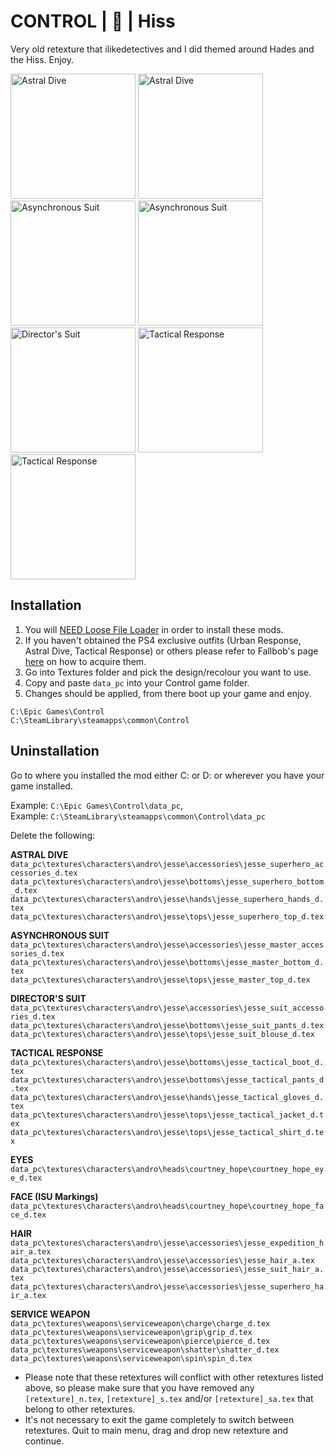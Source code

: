# CONTROL | 👹 | Hiss
Very old retexture that ilikedetectives and I did themed around Hades and the Hiss. Enjoy.

<img src="https://imgur.com/1LwJ5Us.png" alt="Astral Dive" style="height:200px;"> <img src="https://imgur.com/Ah09dZr.png" alt="Astral Dive" style="height:200px;"> <img src="https://imgur.com/H7cRuo2.png" alt="Asynchronous Suit" style="height:200px;"> <img src="https://imgur.com/yziag7A.png" alt="Asynchronous Suit" style="height:200px;"> <img src="https://imgur.com/mbs8CRw.png" alt="Director's Suit" style="height:200px;"> <img src="https://imgur.com/BVcFrNz.png" alt="Tactical Response" style="height:200px;"> <img src="https://imgur.com/auKh0TL.png" alt="Tactical Response" style="height:200px;">

## Installation
1) You will <a href="https://www.nexusmods.com/control/mods/11">NEED Loose File Loader</a> in order to install these mods.
2) If you haven't obtained the PS4 exclusive outfits (Urban Response, Astral Dive, Tactical Response) or others please refer to Fallbob's page <a href="https://www.nexusmods.com/control/mods/33">here</a> on how to acquire them.
3) Go into Textures folder and pick the design/recolour you want to use.
4) Copy and paste `data_pc` into your Control game folder.
5) Changes should be applied, from there boot up your game and enjoy.

`C:\Epic Games\Control`
<br>`C:\SteamLibrary\steamapps\common\Control`

## Uninstallation
Go to where you installed the mod either C: or D: or wherever you have your game installed.

Example: `C:\Epic Games\Control\data_pc`,
<br>Example: `C:\SteamLibrary\steamapps\common\Control\data_pc`

Delete the following:

**ASTRAL DIVE**
<br>`data_pc\textures\characters\andro\jesse\accessories\jesse_superhero_accessories_d.tex`
<br>`data_pc\textures\characters\andro\jesse\bottoms\jesse_superhero_bottom_d.tex`
<br>`data_pc\textures\characters\andro\jesse\hands\jesse_superhero_hands_d.tex`
<br>`data_pc\textures\characters\andro\jesse\tops\jesse_superhero_top_d.tex`

**ASYNCHRONOUS SUIT**
<br>`data_pc\textures\characters\andro\jesse\accessories\jesse_master_accessories_d.tex`
<br>`data_pc\textures\characters\andro\jesse\bottoms\jesse_master_bottom_d.tex`
<br>`data_pc\textures\characters\andro\jesse\tops\jesse_master_top_d.tex`

**DIRECTOR'S SUIT**
<br>`data_pc\textures\characters\andro\jesse\accessories\jesse_suit_accessories_d.tex`
<br>`data_pc\textures\characters\andro\jesse\bottoms\jesse_suit_pants_d.tex`
<br>`data_pc\textures\characters\andro\jesse\tops\jesse_suit_blouse_d.tex`

**TACTICAL RESPONSE**
<br>`data_pc\textures\characters\andro\jesse\bottoms\jesse_tactical_boot_d.tex`
<br>`data_pc\textures\characters\andro\jesse\bottoms\jesse_tactical_pants_d.tex`
<br>`data_pc\textures\characters\andro\jesse\hands\jesse_tactical_gloves_d.tex`
<br>`data_pc\textures\characters\andro\jesse\tops\jesse_tactical_jacket_d.tex`
<br>`data_pc\textures\characters\andro\jesse\tops\jesse_tactical_shirt_d.tex`

**EYES**
<br>`data_pc\textures\characters\andro\heads\courtney_hope\courtney_hope_eye_d.tex`

**FACE (ISU Markings)**
<br>`data_pc\textures\characters\andro\heads\courtney_hope\courtney_hope_face_d.tex`

**HAIR**
<br>`data_pc\textures\characters\andro\jesse\accessories\jesse_expedition_hair_a.tex`
<br>`data_pc\textures\characters\andro\jesse\accessories\jesse_hair_a.tex`
<br>`data_pc\textures\characters\andro\jesse\accessories\jesse_suit_hair_a.tex`
<br>`data_pc\textures\characters\andro\jesse\accessories\jesse_superhero_hair_a.tex`

**SERVICE WEAPON**
<br>`data_pc\textures\weapons\serviceweapon\charge\charge_d.tex`
<br>`data_pc\textures\weapons\serviceweapon\grip\grip_d.tex`
<br>`data_pc\textures\weapons\serviceweapon\pierce\pierce_d.tex`
<br>`data_pc\textures\weapons\serviceweapon\shatter\shatter_d.tex`
<br>`data_pc\textures\weapons\serviceweapon\spin\spin_d.tex`

- Please note that these retextures will conflict with other retextures listed above, so please make sure that you have removed any `[retexture]_n.tex`, `[retexture]_s.tex` and/or `[retexture]_sa.tex` that belong to other retextures.
- It's not necessary to exit the game completely to switch between retextures. Quit to main menu, drag and drop new retexture and continue.
